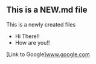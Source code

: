 ## This is a NEW.md file

This is a newly created files

* Hi There!!
* How are you!!

[Link to Google]www.google.com

